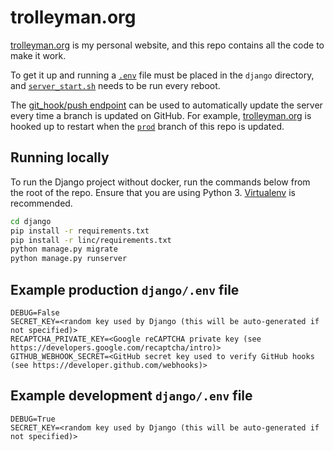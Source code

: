 
# trolleyman.org
[trolleyman.org](https://trolleyman.org) is my personal website, and this repo contains all the code to make it work.

To get it up and running a [`.env`](#example-production-djangoenv-file) file must be placed in the `django` directory, and [`server_start.sh`](server_start.sh) needs to be run every reboot.

The [git_hook/push endpoint](django/git_hook) can be used to automatically update the server every time a branch is updated on GitHub.
For example, [trolleyman.org](https://trolleyman.org) is hooked up to restart when the [`prod`](https://github.com/trolleyman/trolleyman.org/tree/prod) branch of this repo is updated.

## Running locally
To run the Django project without docker, run the commands below from the root of the repo.
Ensure that you are using Python 3. [Virtualenv](https://virtualenv.pypa.io/en/latest/) is recommended.

```bash
cd django
pip install -r requirements.txt
pip install -r linc/requirements.txt
python manage.py migrate
python manage.py runserver
```

## Example production `django/.env` file
```
DEBUG=False
SECRET_KEY=<random key used by Django (this will be auto-generated if not specified)>
RECAPTCHA_PRIVATE_KEY=<Google reCAPTCHA private key (see https://developers.google.com/recaptcha/intro)>
GITHUB_WEBHOOK_SECRET=<GitHub secret key used to verify GitHub hooks (see https://developer.github.com/webhooks)>
```

## Example development `django/.env` file
```
DEBUG=True
SECRET_KEY=<random key used by Django (this will be auto-generated if not specified)>
```

